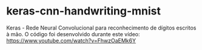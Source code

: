 # keras-cnn-handwriting-mnist
Keras - Rede Neural Convolucional para reconhecimento de dígitos escritos à mão. O código foi desenvolvido durante este vídeo: https://www.youtube.com/watch?v=FhwzOaEMk6Y
